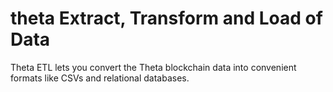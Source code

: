 # theta Extract, Transform and Load of Data

Theta ETL lets you convert the Theta blockchain data into convenient formats like CSVs and relational databases.

